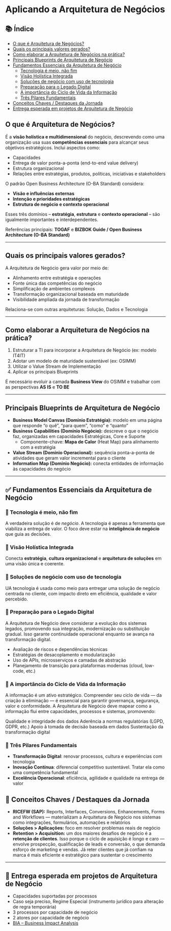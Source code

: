 
# **Aplicando a Arquitetura de Negócios**

## 📚 Índice

- [O que é Arquitetura de Negócios?](#o-que-é-arquitetura-de-negócio)
- [Quais os principais valores gerados?](#quais-os-principais-valores-gerados)
- [Como elaborar a Arquitetura de Negócios na prática?](#como-elaborar-a-arquitetura-de-negócios-na-prática)
- [Principais Blueprints de Arquitetura de Negócio](#principais-blueprints-de-arquitetura-de-negócio)
- [Fundamentos Essenciais da Arquitetura de Negócio](#fundamentos-essenciais-da-arquitetura-de-negócio)
  - [Tecnologia é meio, não fim](#tecnologia-é-meio-não-fim)
  - [Visão Holística Integrada](#visão-holística-integrada)
  - [Soluções de negócio com uso de tecnologia](#soluções-de-negócio-com-uso-de-tecnologia)
  - [Preparação para o Legado Digital](#preparação-para-o-legado-digital)
  - [A importância do Ciclo de Vida da Informação](#a-importância-do-ciclo-de-vida-da-informação)
  - [Três Pilares Fundamentais](#três-pilares-fundamentais)
- [Conceitos Chaves / Destaques da Jornada](#conceitos-chaves--destaques-da-jornada)
- [Entrega esperada em projetos de Arquitetura de Negócio](#entrega-esperada-em-projetos-de-arquitetura-de-negócio)

## **O que é Arquitetura de Negócios?**

É a **visão holística e multidimensional** do negócio, descrevendo como uma organização usa suas **competências essenciais** para alcançar seus objetivos estratégicos. Inclui aspectos como:

- Capacidades  
- Entrega de valor ponta-a-ponta (end-to-end value delivery)  
- Estrutura organizacional  
- Relações entre estratégias, produtos, políticas, iniciativas e stakeholders  

O padrão Open Business Architecture (O-BA Standard) considera:

- **Visão e influências externas**  
- **Intenção e prioridades estratégicas**  
- **Estrutura de negócio e contexto operacional**

Esses três domínios – **estratégia**, **estrutura** e **contexto operacional** – são igualmente importantes e interdependentes.

Referências principais: **TOGAF** e **BIZBOK Guide / Open Business Architecture (O-BA Standard)**

---

## **Quais os principais valores gerados?**

A Arquitetura de Negócio gera valor por meio de:

- Alinhamento entre estratégia e operações  
- Fonte única das competências do negócio  
- Simplificação de ambientes complexos  
- Transformação organizacional baseada em maturidade  
- Visibilidade ampliada da jornada de transformação

Relaciona-se com outras arquiteturas: Solução, Dados e Tecnologia

---

## **Como elaborar a Arquitetura de Negócios na prática?**

1. Estruturar a TI para incorporar a Arquitetura de Negócio (ex: modelo IT4IT)  
2. Adotar um modelo de maturidade sustentável (ex: OSIMM)  
3. Utilizar o Value Stream de Implementação  
4. Aplicar os principais Blueprints  

É necessário evoluir a camada **Business View** do OSIMM e trabalhar com as perspectivas **AS IS** e **TO BE**

---

## **Principais Blueprints de Arquitetura de Negócio**

- **Business Model Canvas (Domínio Estratégia):** modelo em uma página que responde “o quê”, “para quem”, “como” e “quanto”  
- **Business Capabilities (Domínio Negócio):** descreve o que o negócio faz, organizadas em capacidades Estratégicas, Core e Suporte  
  - Componente-chave: **Mapa de Calor** (Heat Map) para alinhamento com a estratégia  
- **Value Stream (Domínio Operacional):** sequência ponta-a-ponta de atividades que geram valor incremental para o cliente  
- **Information Map (Domínio Negócio):** conecta entidades de informação às capacidades do negócio

---

## ✅ Fundamentos Essenciais da Arquitetura de Negócio

### 🔹 Tecnologia é meio, não fim
A verdadeira solução é de *negócio*. A tecnologia é apenas a ferramenta que viabiliza a entrega de valor. O foco deve estar na **inteligência de negócio** que guia as decisões.

### 🔹 Visão Holística Integrada
Conecta **estratégia**, **cultura organizacional** e **arquitetura de soluções** em uma visão única e coerente.

### 🔹 Soluções de negócio com uso de tecnologia
UA tecnologia é usada como meio para entregar uma solução de negócio centrada no cliente, com impacto direto em eficiência, qualidade e valor percebido.

### 🔹 Preparação para o Legado Digital
A Arquitetura de Negócio deve considerar a evolução dos sistemas legados, promovendo sua integração, modernização ou substituição gradual. Isso garante continuidade operacional enquanto se avança na transformação digital.

- Avaliação de riscos e dependências técnicas
- Estratégias de desacoplamento e modularização
- Uso de APIs, microsserviços e camadas de abstração
- Planejamento de transição para plataformas modernas (cloud, low-code, etc.)

### 🔹 A importância do Ciclo de Vida da Informação
A informação é um ativo estratégico. Compreender seu ciclo de vida — da criação à eliminação — é essencial para garantir governança, segurança, valor e conformidade. A Arquitetura de Negócio deve mapear como a informação flui entre capacidades, processos e sistemas, promovendo:

Qualidade e integridade dos dados
Aderência a normas regulatórias (LGPD, GDPR, etc.)
Apoio à tomada de decisão baseada em dados
Sustentação da transformação digital

### 🔹 Três Pilares Fundamentais
- **Transformação Digital**: renovar processos, cultura e experiências com tecnologia  
- **Inovação Contínua**: diferencial competitivo sustentável. Tratar ela como uma competência fundamental
- **Excelência Operacional**: eficiência, agilidade e qualidade na entrega de valor


## 🌟 Conceitos Chaves / Destaques da Jornada

- **RICEFW (SAP):** Reports, Interfaces, Conversions, Enhancements, Forms and Workflows — materializam a Arquitetura de Negócio nos sistemas como integrações, formulários, automações e relatórios  
- **Soluções > Aplicações:** foco em resolver problemas reais de negócio
- **Retention > Acquisition:** um dos maiores desafios de negócio é a **retenção de clientes**. Isso porque o ciclo de aquisição é longo e caro — envolve prospecção, qualificação de leads e conversão, o que demanda esforço de marketing e vendas. Já reter clientes que já confiam na marca é mais eficiente e estratégico para sustentar o crescimento  

---

## 📌 Entrega esperada em projetos de Arquitetura de Negócio

- Capacidades suportadas por processos
- Caso seja preciso, Regime Especial (instrumento jurídico para alteração de regra temporária)  
- 3 processos por capacidade de negócio  
- 2 atores por capacidade de negócio  
- [BIA – Business Impact Analysis](https://tiagosouza.com/coso-controles-internos-estrutura-framework/)